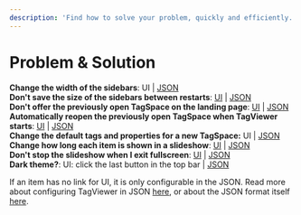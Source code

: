 ```yaml
---
description: 'Find how to solve your problem, quickly and efficiently.'
---
```


# Problem & Solution

**Change the width of the sidebars**: UI \| [JSON](json-configuration.md#navwidth-and-filterswidth)  
**Don't save the size of the sidebars between restarts**: [UI](settings.md#save-the-width-of-the-sidebars-between-restarts-boolean) \| [JSON](json-configuration.md#nosavewidths)  
**Don't offer the previously open TagSpace on the landing page**: [UI](settings.md#offer-the-previously-open-tagspace-on-the-landing-page) \| [JSON](json-configuration.md#offerprevlocation)  
**Automatically reopen the previously open TagSpace when TagViewer starts**: [UI](settings.md#automatically-reopen-the-previously-open-tagspace-when-tagviewer-starts) \| [JSON](json-configuration.md#resumesessiononrestart)  
**Change the default tags and properties for a new TagSpace:** UI \| [JSON](json-configuration.md#defaulttags)  
**Change how long each item is shown in a slideshow**: [UI](settings.md#duration-to-show-each-item-number) \| [JSON](json-configuration.md#slideshowinterval)  
**Don't stop the slideshow when I exit fullscreen**: [UI](settings.md#end-the-slideshow-when-you-exit-fullscreen-boolean) \| [JSON](json-configuration.md#endslideshowonfsexit)  
**Dark theme?**: UI: click the last button in the top bar \| [JSON](json-configuration.md#theme)

If an item has no link for UI, it is only configurable in the JSON. Read more about configuring TagViewer in JSON [here](json-configuration.md), or about the JSON format itself [here](https://blog.scottlowe.org/2013/11/08/a-non-programmers-introduction-to-json/).

